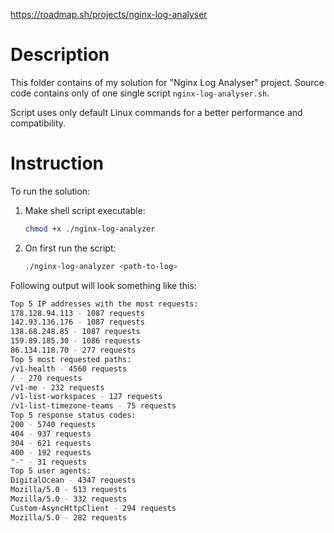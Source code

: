 https://roadmap.sh/projects/nginx-log-analyser

# Description
This folder contains of my solution for "Nginx Log Analyser" project. Source code contains only of one single script `nginx-log-analyser.sh`.

Script uses only default Linux commands for a better performance and compatibility.

# Instruction
To run the solution:
1. Make shell script executable:
    ```bash
    chmod +x ./nginx-log-analyzer
    ```
2. On first run the script:
   ```bash
   ./nginx-log-analyzer <path-to-log>
   ```

Following output will look something like this:
```bash
Top 5 IP addresses with the most requests:
178.128.94.113 - 1087 requests
142.93.136.176 - 1087 requests
138.68.248.85 - 1087 requests
159.89.185.30 - 1086 requests
86.134.118.70 - 277 requests
Top 5 most requested paths:
/v1-health - 4560 requests
/ - 270 requests
/v1-me - 232 requests
/v1-list-workspaces - 127 requests
/v1-list-timezone-teams - 75 requests
Top 5 response status codes:
200 - 5740 requests
404 - 937 requests
304 - 621 requests
400 - 192 requests
"-" - 31 requests
Top 5 user agents:
DigitalOcean - 4347 requests
Mozilla/5.0 - 513 requests
Mozilla/5.0 - 332 requests
Custom-AsyncHttpClient - 294 requests
Mozilla/5.0 - 282 requests
```
